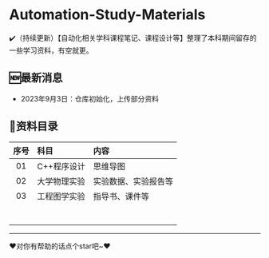 # Automation-Study-Materials
✔️（持续更新）【自动化相关学科课程笔记、课程设计等】整理了本科期间留存的一些学习资料，有空就更。

## 🆕最新消息

- 2023年9月3日：仓库初始化，上传部分资料

	

## 📒资料目录

| 序号 | 科目         | 内容                 |
| :--: | :----------- | :------------------- |
|  01  | C++程序设计  | 思维导图             |
|  02  | 大学物理实验 | 实验数据、实验报告等 |
|  03  | 工程图学实验 | 指导书、课件等       |
|      |              |                      |
|      |              |                      |
|      |              |                      |
|      |              |                      |
|      |              |                      |
|      |              |                      |
|      |              |                      |

---

❤️对你有帮助的话点个star吧~❤️
